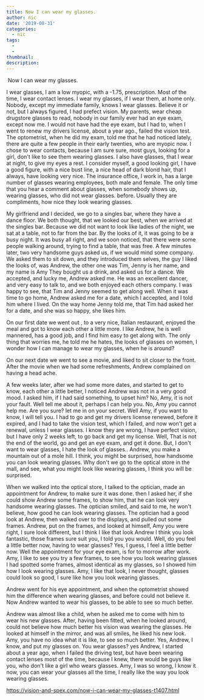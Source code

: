 ```yaml
---
title: Now I can wear my glasses.
author: nic
date: '2019-08-31'
categories:
  - nic
tags:
  - 
  - 
thumbnail: 
description: 
---
```


 Now I can wear my glasses.




I wear glasses, I am a low myopic, with a -1.75, prescription.
Most of the time, I wear contact lenses.
I wear my glasses, if I wear them, at home only.
Nobody, except my immediate family, knows I wear glasses.
Believe it or not, but I always figured, I had prefect vision.
My parents, wear cheap drugstore glasses to read, nobody in our family ever had an eye exam, except now me.
I would not have had the eye exam, but I had to, when I went to renew my drivers license, about a year ago., failed the vision test.
The optometrist, when he did my exam, told me that he had noticed lately, there are quite a few people in their early twenties, who are myopic now.
I chose to wear contacts, because I am sure sure, most guys, looking for a girl, don't like to see them wearing glasses.
I also have glasses, that I wear at night, to give my eyes a rest.
I consider myself, a good looking girl, I have a good figure, with a nice bust line, a nice head of dark blond hair, that I always, have looking very nice.
The insurance office, I work in, has a large number of glasses wearing employees, both male and female.
The only time that you hear a comment about glasses, when somebody shows up, wearing glasses,
who did not wear glasses. before.
Usually they are compliments, how nice they look wearing glasses.


My girlfriend and I decided, we go to a singles bar, where they have a dance floor.
We both thought, that we looked our best, when we arrived at the singles bar.
Because we did not want to look like ladies of the night, we sat at a table, not to far from the bar.
By the looks of it, it was going to be a busy night.
It was busy all right, and we soon noticed, that there were some people walking around, trying to find a table, that was free.
A few minutes later, two very handsome guys asked us, if we would mind some company.
We asked them to sit down, and they introduced them selves, the guy I liked the looks of, was Andrew, the other one was Tim, Jenny is her name, and my name is Amy 
They bought us a drink, and asked us for a dance.
We accepted, and lucky me, Andrew asked me.
He was an excellent dancer, and very easy to talk to, and we both enjoyed each others company.
I was happy to see, that Tim and Jenny seemed to get along well.
When it was time to go home, Andrew asked me for a date, which I accepted, and I told him where I lived. 
On the way home Jenny told me, that Tim had asked her for a date, and she was so happy, she likes him.


On our first date we went out , to a very nice, Italian restaurant, enjoyed the meal and got to know each other a little more.
I like Andrew, he is well mannered, has a good job, and I find him easy to get along with.
The only thing that worries me, he told me he hates, the looks of glasses on women, I wonder how I can manage to wear my glasses, when he is around?


On our next date we went to see a movie, and liked to sit closer to the front. After the movie when we had some refreshments, Andrew complained on having a head ache. 


A few weeks later, after we had some more dates, and started to get to know, each other a little better, I noticed Andrew was not in a very good mood.
I asked him, if I had said something, to upset him?
No, Amy, it is not your fault.
Well tell me about it, perhaps I can help you.
No, Amy you cannot help me.
Are you sure? let me in on your secret.
Well Amy, if you want to know, I will tell you.
I had to go and get my drivers license renewed, before it expired, and I had to take the vision test, which I failed, and now won't get a renewal, unless I wear glasses.
I know they are wrong, I have perfect vision, but I have only 2 weeks left, to go back and get my license.
Well, That is not the end of the world, go and get an eye exam, and get it done.
But, I don't want to wear glasses, I hate the look of glasses..
Andrew, you make a mountain out of a mole hill.
I think, you might be surprised, how handsome you can look wearing glasses.
Why don't we go to the optical store in the mall, and see, what you might look like wearing glasses, I think you will be surprised.


When we walked into the optical store, I talked to the optician, made an appointment for Andrew, to make sure it was done. then I asked her, if she could show Andrew some frames, to show him, that he can look very handsome wearing glasses.
The optician smiled, and said to me, he won't believe, how good he can look wearing glasses.
The optician had a good look at Andrew, then walked over to the displays, and pulled out some frames.
Andrew, put on the frames, and looked at himself, 
Amy you were right, I sure look different, but I think I like that look 
Andrew I think you look fantastic, those frames sure suit you, I told you you would.
Well, do you feel a little better now, having to wear glasses?
Yes, I guess, I feel a little better now.
Well the appointment for your eye exam, is for to morrow after work.
Amy, I like to see you try a few frames, to see how you look wearing glasses
I had spotted some frames, almost identical as my glasses, so I showed him how I look wearing glasses.
Amy, I like that look, I never thought, glasses could look so good, I sure like how you look wearing glasses.


Andrew went for his eye appointment, and when the optometrist showed him the difference when wearing glasses, and before could not believe it.
Now Andrew wanted to wear his glasses, to be able to see so much better. 

Andrew was almost like a child, when he asked me to come with him to wear his new glasses.
After, having been fitted, when he looked around, could not believe how much better his vision was wearing the glasses.
He looked at himself in the mirror, and was all smiles, he liked his new look.
Amy, you have no idea what it is like, to see so much better.
Yes, Andrew, I know, and put my glasses on.
You wear glasses? yes Andrew, I started about a year ago, when I failed the driving test, but have been wearing contact lenses most of the time, because I knew, there would be guys like you, who don't like a girl who wears glasses.
Amy, I was so wrong, I know it now, you can wear your glasses all the time, I really like the way you look wearing glasses.

https://vision-and-spex.com/now-i-can-wear-my-glasses-t1407.html

